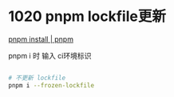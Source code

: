 # 1020 pnpm lockfile更新

[pnpm install | pnpm](https://pnpm.io/zh/cli/install#--frozen-lockfile)

pnpm i 时 输入 ci环境标识

```bash

# 不更新 lockfile 
pnpm i --frozen-lockfile
```